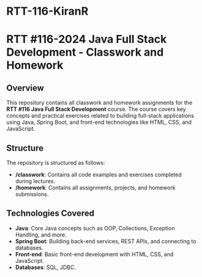 # RTT-116-KiranR
# RTT #116-2024 Java Full Stack Development - Classwork and Homework

## Overview
This repository contains all classwork and homework assignments for the **RTT #116 Java Full Stack Development** course. The course covers key concepts and practical exercises related to building full-stack applications using Java, Spring Boot, and front-end technologies like HTML, CSS, and JavaScript.

## Structure
The repository is structured as follows:

- **/classwork**: Contains all code examples and exercises completed during lectures.
- **/homework**: Contains all assignments, projects, and homework submissions.

## Technologies Covered
- **Java**: Core Java concepts such as OOP, Collections, Exception Handling, and more.
- **Spring Boot**: Building back-end services, REST APIs, and connecting to databases.
- **Front-end**: Basic front-end development with HTML, CSS, and JavaScript.
- **Databases**: SQL, JDBC.
